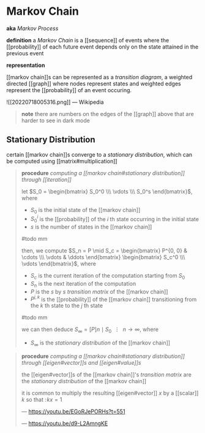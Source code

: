 # Markov Chain

**aka** _Markov Process_

**definition** a _Markov Chain_ is a [[sequence]] of events where the [[probability]] of each future event depends only on the state attained in the previous event

**representation**

[[markov chain]]s can be represented as a _transition diagram_, a weighted directed [[graph]] where nodes represent states and weighted edges represent the [[probability]] of an event occuring.

![[20220718005316.png]] &mdash; Wikipedia

> **note** there are numbers on the edges of the [[graph]] above that are harder to see in dark mode

## Stationary Distribution

certain [[markov chain]]s converge to a _stationary distribution_, which can be computed using [[matrix#multiplication]]

> **procedure** _computing a [[markov chain#stationary distribution]] through [[iteration]]_
>
> let $S_0 = \begin{bmatrix} S_0^0 \\\ \vdots \\\ S_0^s \end{bmatrix}$, where
>
> - $S_0$ is the initial state of the [[markov chain]]
> - $S_0^i$ is the [[probability]] of the $i$ th state occurring in the initial state
> - $s$ is the number of states in the [[markov chain]]
>
> #todo mm
>
> then, we compute $S_n = P \mid S_c = \begin{bmatrix} P^{0, 0} & \cdots \\\ \vdots & \ddots \end{bmatrix} \begin{bmatrix} S_c^0 \\\ \vdots \end{bmatrix}$, where
>
> - $S_c$ is the current iteration of the computation starting from $S_0$
> - $S_n$ is the next iteration of the computation
> - $P$ is the $s$ by $s$ _transition matrix_ of the [[markov chain]]
> - $P^{j, k}$ is the [[probability]] of the [[markov chain]] transitioning from the $k$ th state to the $j$ th state
>
> #todo mm
>
> we can then deduce $S_\infty = [P]n \mid S_0\ \ \vdots\ \ n \rightarrow \infty$, where
>
> - $S_\infty$ is the _stationary distribution_ of the [[markov chain]]

> **procedure** _computing a [[markov chain#stationary distribution]] through [[eigen#vector]]s and [[eigen#value]]s_
>
> the [[eigen#vector]]s of the [[markov chain]]'s _transition matrix_ are the _stationary distribution_ of the [[markov chain]]
>
> it is common to multiply the resulting [[eigen#vector]] $x$ by a [[scalar]] $k$ so that $:\! kx = 1$
>
> &mdash; <https://youtu.be/EGoRJePORHs?t=551>
>
> &mdash; <https://youtu.be/d9-L2AmngKE>
